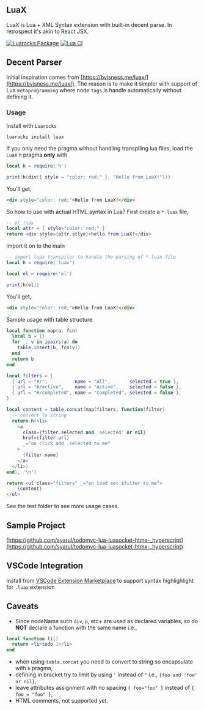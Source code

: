 ## LuaX

LuaX is Lua + XML Syntax extension with built-in decent parse. In retrospect it's akin to React JSX.

<a href="https://luarocks.org/modules/syarul/luax" rel="nofollow"><img alt="Luarocks Package" src="https://img.shields.io/badge/Luarocks-1.0.8-blue.svg" style="max-width:100%;"></a>
[![Lua CI](https://github.com/syarul/luax/actions/workflows/lua.yml/badge.svg)](https://github.com/syarul/luax/actions/workflows/lua.yml)

## Decent Parser
Initial inspiration comes from [https://bvisness.me/luax/](https://bvisness.me/luax/). The reason is to make it simpler with support of Lua `metaprogramming` where node `tags` is handle automatically without defining it.

### Usage

Install with `Luarocks`

`luarocks install luax`

If you only need the pragma without handling transpiling lua files, load the `LuaX` `h` pragma **only** with
```lua
local h = require('h')

print(h(div({ style = "color: red;" }, "Hello from LuaX!")))
```

You'll get,

```html
<div style="color: red;">Hello from LuaX!</div>
```
So how to use with actual HTML syntax in Lua? First create a `*.luax` file,

```lua
-- el.luax
local attr = { style="color: red;" }
return <div style={attr.stlye}>hello from LuaX!</div>
```

import it on to the main
```lua
-- import luax transpiler to handle the parsing of *.luax file
local h = require('luax')

local el = require('el')

print(h(el))
```

You'll get,

```html
<div style="color: red;">Hello from LuaX!</div>
```

Sample usage with table structure

```lua
local function map(a, fcn)
  local b = {}
  for _, v in ipairs(a) do
    table.insert(b, fcn(v))
  end
  return b
end

local filters = {
  { url = "#/",          name = "All",       selected = true },
  { url = "#/active",    name = "Active",    selected = false },
  { url = "#/completed", name = "Completed", selected = false },
}

local content = table.concat(map(filters, function(filter)
  -- convert to string
  return h(<li>
    <a
      class={filter.selected and 'selected' or nil}
      href={filter.url}
      _="on click add .selected to me"
    >
      {filter.name}
    </a>
  </li>)
end), '\n')

return <ul class="filters" _="on load set $filter to me">
    {content}
</ul>
```

See the test folder to see more usage cases.

## Sample Project
[https://github.com/syarul/todomvc-lua-luasocket-htmx-_hyperscript](https://github.com/syarul/todomvc-lua-luasocket-htmx-_hyperscript)

## VSCode Integration
Install from [VSCode Extension Marketplace](https://marketplace.visualstudio.com/items?itemName=syarul.luax-syntax-highlighter) to support syntax highlighlight for `.luax` extension

## Caveats

- Since nodeName such `div`, `p`, etc+ are used as declared variables, so do **NOT** declare a function with the same name i.e.,

```lua
local function li()
  return <li>todo 1</li>
end

```
- when using `table.concat` you need to convert to string so encapsulate with `h` pragma,
- defining in bracket try to limit by using `'` instead of `"` i.e., `{foo and 'foo' or nil}`,
- leave attributes assignment with no spacing `{ foo="foo" }` instead of `{ foo = "foo" }`,
- <!--> HTML comments, not supported yet.